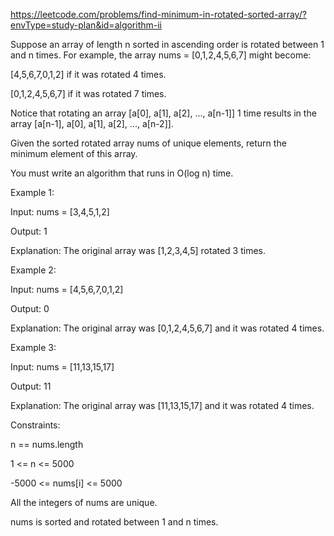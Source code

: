 https://leetcode.com/problems/find-minimum-in-rotated-sorted-array/?envType=study-plan&id=algorithm-ii



Suppose an array of length n sorted in ascending order is rotated between 1 and n times. For example, the array nums = [0,1,2,4,5,6,7] might become:



[4,5,6,7,0,1,2] if it was rotated 4 times.

[0,1,2,4,5,6,7] if it was rotated 7 times.

Notice that rotating an array [a[0], a[1], a[2], ..., a[n-1]] 1 time results in the array [a[n-1], a[0], a[1], a[2], ..., a[n-2]].



Given the sorted rotated array nums of unique elements, return the minimum element of this array.



You must write an algorithm that runs in O(log n) time.







Example 1:



Input: nums = [3,4,5,1,2]

Output: 1

Explanation: The original array was [1,2,3,4,5] rotated 3 times.

Example 2:



Input: nums = [4,5,6,7,0,1,2]

Output: 0

Explanation: The original array was [0,1,2,4,5,6,7] and it was rotated 4 times.

Example 3:



Input: nums = [11,13,15,17]

Output: 11

Explanation: The original array was [11,13,15,17] and it was rotated 4 times.





Constraints:



n == nums.length

1 <= n <= 5000

-5000 <= nums[i] <= 5000

All the integers of nums are unique.

nums is sorted and rotated between 1 and n times.
